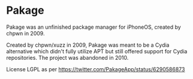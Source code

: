 # Pakage
Pakage was an unfinished package manager for iPhoneOS, created by chpwn in 2009.

Created by chpwn/xuzz in 2009, Pakage was meant to be a Cydia alternative which didn't fully utilize APT but still offered support
for Cydia repositories. The project was abandoned in 2010. 

License LGPL as per https://twitter.com/PakageApp/status/6290586873
